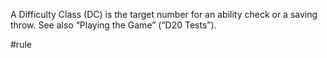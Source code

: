 A Difficulty Class (DC) is the target number for an ability check or a saving throw. See also “Playing the Game” (“D20 Tests”).

#rule